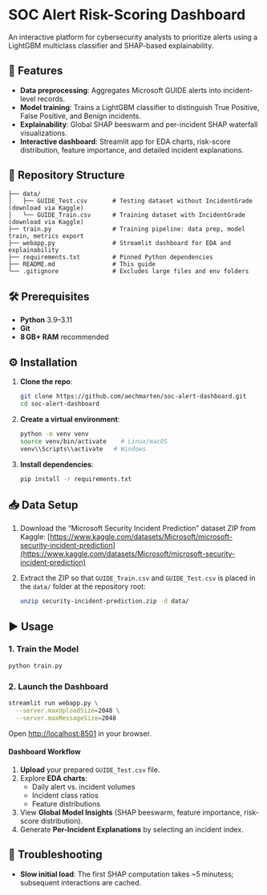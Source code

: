 # SOC Alert Risk-Scoring Dashboard

An interactive platform for cybersecurity analysts to prioritize alerts using a LightGBM multiclass classifier and SHAP-based explainability.

## 🚀 Features

- **Data preprocessing**: Aggregates Microsoft GUIDE alerts into incident-level records.
- **Model training**: Trains a LightGBM classifier to distinguish True Positive, False Positive, and Benign incidents.
- **Explainability**: Global SHAP beeswarm and per-incident SHAP waterfall visualizations.
- **Interactive dashboard**: Streamlit app for EDA charts, risk-score distribution, feature importance, and detailed incident explanations.

## 📂 Repository Structure

```
├── data/
│   ├── GUIDE_Test.csv       # Testing dataset without IncidentGrade (download via Kaggle)
│   └── GUIDE_Train.csv      # Training dataset with IncidentGrade (download via Kaggle)
├── train.py                 # Training pipeline: data prep, model train, metrics export
├── webapp.py                # Streamlit dashboard for EDA and explainability
├── requirements.txt         # Pinned Python dependencies
├── README.md                # This guide
└── .gitignore               # Excludes large files and env folders
```

## 🛠️ Prerequisites

- **Python** 3.9–3.11
- **Git**
- **8 GB+ RAM** recommended

## ⚙️ Installation

1. **Clone the repo**:
   ```bash
   git clone https://github.com/aechmarten/soc-alert-dashboard.git
   cd soc-alert-dashboard
   ```
2. **Create a virtual environment**:
   ```bash
   python -m venv venv
   source venv/bin/activate    # Linux/macOS
   venv\\Scripts\\activate   # Windows
   ```
3. **Install dependencies**:
   ```bash
   pip install -r requirements.txt
   ```

## 📥 Data Setup

1. Download the “Microsoft Security Incident Prediction” dataset ZIP from Kaggle: [https://www.kaggle.com/datasets/Microsoft/microsoft-security-incident-prediction](https://www.kaggle.com/datasets/Microsoft/microsoft-security-incident-prediction)

2. Extract the ZIP so that `GUIDE_Train.csv` and `GUIDE_Test.csv` is placed in the `data/` folder at the repository root:

   ```bash
   unzip security-incident-prediction.zip -d data/
   ```

## ▶️ Usage

### 1. Train the Model

```bash
python train.py 
```

### 2. Launch the Dashboard

```bash
streamlit run webapp.py \
  --server.maxUploadSize=2048 \
  --server.maxMessageSize=2048
```

Open [http://localhost:8501](http://localhost:8501) in your browser.

#### Dashboard Workflow

1. **Upload** your prepared `GUIDE_Test.csv` file.
2. Explore **EDA charts**:
   - Daily alert vs. incident volumes
   - Incident class ratios
   - Feature distributions
3. View **Global Model Insights** (SHAP beeswarm, feature importance, risk-score distribution).
4. Generate **Per-Incident Explanations** by selecting an incident index.

## 🐞 Troubleshooting

- **Slow initial load**: The first SHAP computation takes \~5 minutess; subsequent interactions are cached.


